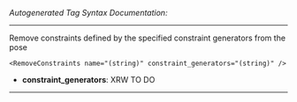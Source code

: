 _Autogenerated Tag Syntax Documentation:_

---
Remove constraints defined by the specified constraint generators from the pose

```
<RemoveConstraints name="(string)" constraint_generators="(string)" />
```

-   **constraint_generators**: XRW TO DO

---
